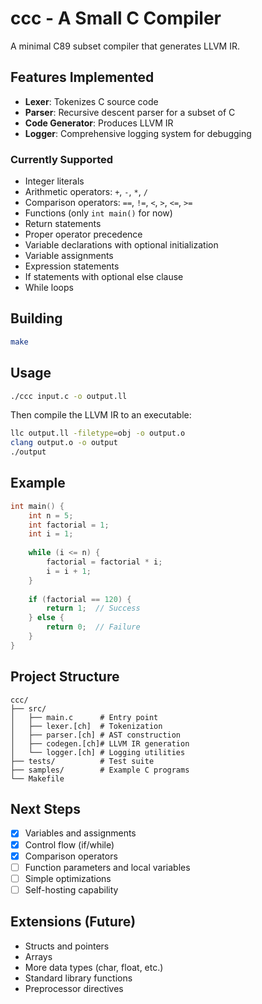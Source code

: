 # ccc - A Small C Compiler

A minimal C89 subset compiler that generates LLVM IR.

## Features Implemented

- **Lexer**: Tokenizes C source code
- **Parser**: Recursive descent parser for a subset of C
- **Code Generator**: Produces LLVM IR
- **Logger**: Comprehensive logging system for debugging

### Currently Supported

- Integer literals
- Arithmetic operators: `+`, `-`, `*`, `/`
- Comparison operators: `==`, `!=`, `<`, `>`, `<=`, `>=`
- Functions (only `int main()` for now)
- Return statements
- Proper operator precedence
- Variable declarations with optional initialization
- Variable assignments
- Expression statements
- If statements with optional else clause
- While loops

## Building

```bash
make
```

## Usage

```bash
./ccc input.c -o output.ll
```

Then compile the LLVM IR to an executable:
```bash
llc output.ll -filetype=obj -o output.o
clang output.o -o output
./output
```

## Example

```c
int main() {
    int n = 5;
    int factorial = 1;
    int i = 1;
    
    while (i <= n) {
        factorial = factorial * i;
        i = i + 1;
    }
    
    if (factorial == 120) {
        return 1;  // Success
    } else {
        return 0;  // Failure
    }
}
```

## Project Structure

```
ccc/
├── src/
│   ├── main.c      # Entry point
│   ├── lexer.[ch]  # Tokenization
│   ├── parser.[ch] # AST construction
│   ├── codegen.[ch]# LLVM IR generation
│   └── logger.[ch] # Logging utilities
├── tests/          # Test suite
├── samples/        # Example C programs
└── Makefile
```

## Next Steps

- [x] Variables and assignments
- [x] Control flow (if/while)
- [x] Comparison operators
- [ ] Function parameters and local variables
- [ ] Simple optimizations
- [ ] Self-hosting capability

## Extensions (Future)

- Structs and pointers
- Arrays
- More data types (char, float, etc.)
- Standard library functions
- Preprocessor directives